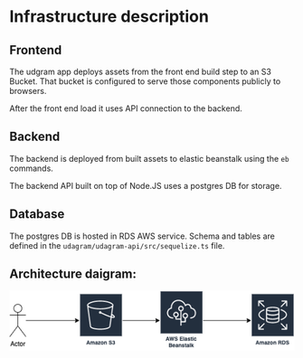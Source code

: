 # Infrastructure description

## Frontend
The udgram app deploys assets from the front end build step to an S3 Bucket. That bucket is configured to serve those components publicly to browsers.

After the front end load it uses API connection to the backend.

## Backend
The backend is deployed from built assets to elastic beanstalk using the `eb` commands.

The backend API built on top of Node.JS uses a postgres DB for storage.

## Database

The postgres DB is hosted in RDS AWS service. Schema and tables are defined in the `udagram/udagram-api/src/sequelize.ts` file.

## Architecture daigram:

![image](../screenshots/Arc.png)


